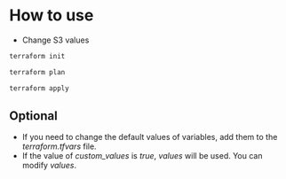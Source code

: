 # How to use

* Change S3 values 

```bash
terraform init
```
```bash
terraform plan
```
```bash
terraform apply
```

## Optional 

* If you need to change the default values of variables, add them to the *terraform.tfvars* file.
* If the value of *custom_values* is *true*, *values* will be used. You can modify *values*.
